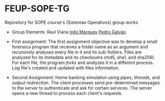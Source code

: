 # FEUP-SOPE-TG
Repository for SOPE course's (Sistemas Operativos) group works

- Group Elements:
Raul Viana
[Inês Marques](https://github.com/inesmarques22) 
[Pedro Galvão](https://github.com/pedrogalvao)

- First assignment:
The first assignment objective was to develop a small forensics program that receives a folder name as an argument and recursively analyses every file in it and its sub-folders. Files are analyzed for its metadata and its checksums (md5, sha1, and sha256). For each file, the program *forks* and analyzes it in a different process. Log file's created and updated with files information.

- Second Assignment:
Home banking simulation using *pipes*, *threads*,  and *output redirection*.
The client processes send pre-determined messages to the server to authenticate and ask for certain services.
The server opens a new thread to process each client's requests. 
